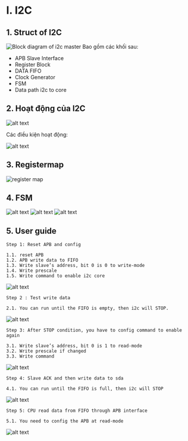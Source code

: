 

# I. I2C
## 1. Struct of I2C
![Block diagram of i2c master](./image/image-1.png)
Bao gồm các khối sau:
- APB Slave Interface
- Register Block
- DATA FIFO
- Clock Generator
- FSM
- Data path i2c to core
## 2. Hoạt động của I2C
![alt text](./image/image-2.png)

Các điều kiện hoạt động:

![alt text](./image/-4.png)

## 3. Registermap
![register map](./image/image-5.png)

## 4. FSM
![alt text](./image/image-6.png)
![alt text](./image/image-7.png)
![alt text](./image/image-8.png)

## 5. User guide
`Step 1: Reset APB and config`

    1.1. reset APB
	1.2. APB write data to FIFO
	1.3. Write slave’s address, bit 0 is 0 to write-mode
	1.4. Write prescale
	1.5. Write command to enable i2c core
![alt text](./image/image-9.png)

`Step 2 : Test write data`

    2.1. You can run until the FIFO is empty, then i2c will STOP.
![alt text](./image/image-10.png)

`Step 3: After STOP condition, you have to config command to enable again `

	3.1. Write slave’s address, bit 0 is 1 to read-mode
	3.2. Write prescale if changed
	3.3. Write command

![alt text](./image/image-11.png)

`Step 4: Slave ACK and then write data to sda`

    4.1. You can run until the FIFO is full, then i2c will STOP
![alt text](./image/-12.png)

`Step 5: CPU read data from FIFO through APB interface`

    5.1. You need to config the APB at read-mode
![alt text](./image/image-13.png)
